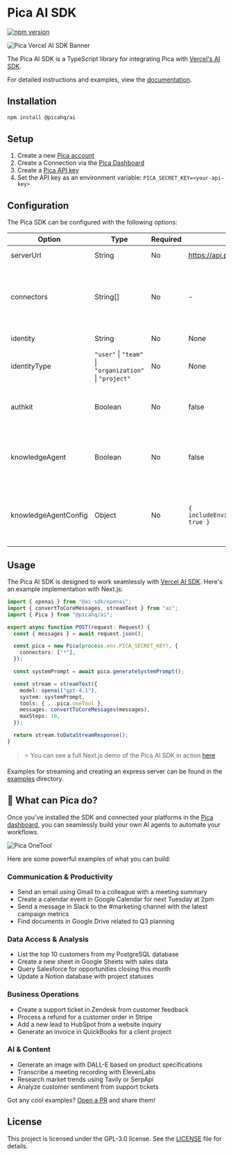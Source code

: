 # Pica AI SDK

[![npm version](https://img.shields.io/npm/v/%40picahq%2Fai)](https://npmjs.com/package/@picahq/ai)

<img src="https://assets.picaos.com/github/vercel-ai-sdk.svg" alt="Pica Vercel AI SDK Banner" style="border-radius: 5px;">

The Pica AI SDK is a TypeScript library for integrating Pica with [Vercel's AI SDK](https://www.npmjs.com/package/ai).

For detailed instructions and examples, view the [documentation](https://docs.picaos.com/sdk/vercel-ai).

## Installation

```bash
npm install @picahq/ai
```

## Setup

1. Create a new [Pica account](https://app.picaos.com)
2. Create a Connection via the [Pica Dashboard](https://app.picaos.com/connections)
3. Create a [Pica API key](https://app.picaos.com/settings/api-keys)
4. Set the API key as an environment variable: `PICA_SECRET_KEY=<your-api-key>`

## Configuration

The Pica SDK can be configured with the following options:

| Option | Type | Required | Default | Description |
|--------|------|----------|---------|-------------|
| serverUrl | String | No | https://api.picaos.com | URL for self-hosted Pica server |
| connectors | String[] | No | - | List of connector keys to filter by. Pass `["*"]` to initialize all available connectors, or specific connector keys to filter. If empty, no connections will be initialized |
| identity | String | No | None | Filter connections by specific identifier |
| identityType | `"user"` \| `"team"` \| `"organization"` \| `"project"` | No | None | Filter connections by identity type |
| authkit | Boolean | No | false | If true, the SDK will use Authkit to connect to prompt the user to connect to a platform that they do not currently have access to |
| knowledgeAgent | Boolean | No | false | If true, the SDK will never execute actions, but will use Pica's knowledge to generate code. If true, use pica.intelligenceTool instead of pica.oneTool |
| knowledgeAgentConfig | Object | No | `{ includeEnvironmentVariables: true }` | Configuration for the Knowledge Agent. If `includeEnvironmentVariables` is true, the SDK will return a reminder to include environment variables in the output |

## Usage

The Pica AI SDK is designed to work seamlessly with [Vercel AI SDK](https://www.npmjs.com/package/ai). Here's an example implementation with Next.js:

```typescript
import { openai } from "@ai-sdk/openai";
import { convertToCoreMessages, streamText } from "ai";
import { Pica } from "@picahq/ai";

export async function POST(request: Request) {
  const { messages } = await request.json();

  const pica = new Pica(process.env.PICA_SECRET_KEY!, {
    connectors: ["*"],
  });

  const systemPrompt = await pica.generateSystemPrompt();

  const stream = streamText({
    model: openai("gpt-4.1"),
    system: systemPrompt,
    tools: { ...pica.oneTool },
    messages: convertToCoreMessages(messages),
    maxSteps: 10,
  });

  return stream.toDataStreamResponse();
}
```

> ⭐️ You can see a full Next.js demo of the Pica AI SDK in action [here](https://github.com/picahq/onetool-demo)

Examples for streaming and creating an express server can be found in the [examples](examples) directory.

## 🚦 What can Pica do?

Once you've installed the SDK and connected your platforms in the [Pica dashboard](https://app.picaos.com/connections), you can seamlessly build your own AI agents to automate your workflows. 


![Pica OneTool](https://assets.picaos.com/git/one-tool.png)

Here are some powerful examples of what you can build:

### Communication & Productivity
- Send an email using Gmail to a colleague with a meeting summary
- Create a calendar event in Google Calendar for next Tuesday at 2pm
- Send a message in Slack to the #marketing channel with the latest campaign metrics
- Find documents in Google Drive related to Q3 planning

### Data Access & Analysis
- List the top 10 customers from my PostgreSQL database
- Create a new sheet in Google Sheets with sales data
- Query Salesforce for opportunities closing this month
- Update a Notion database with project statuses

### Business Operations
- Create a support ticket in Zendesk from customer feedback
- Process a refund for a customer order in Stripe
- Add a new lead to HubSpot from a website inquiry
- Generate an invoice in QuickBooks for a client project

### AI & Content
- Generate an image with DALL-E based on product specifications
- Transcribe a meeting recording with ElevenLabs
- Research market trends using Tavily or SerpApi
- Analyze customer sentiment from support tickets

Got any cool examples? [Open a PR](https://github.com/picahq/awesome-pica) and share them!

## License

This project is licensed under the GPL-3.0 license. See the [LICENSE](LICENSE) file for details.
